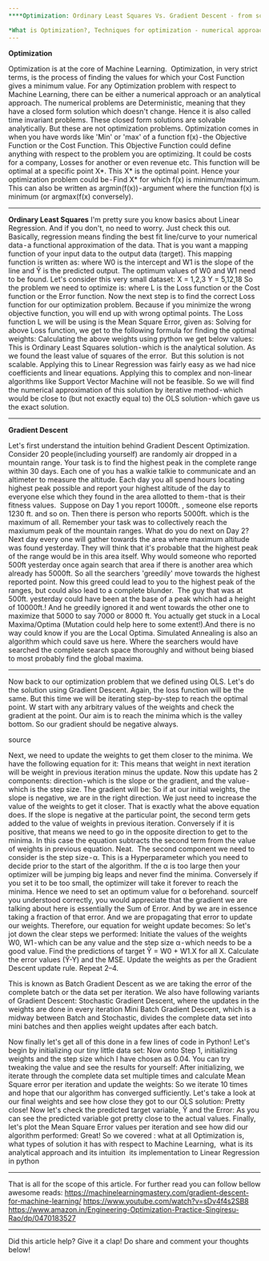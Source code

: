 ```yaml
---
****Optimization: Ordinary Least Squares Vs. Gradient Descent - from scratch****

*What is Optimization?, Techniques for optimization - numerical approach and iterative approach, and finally implementation in Python.*
---
```


**Optimization**

Optimization is at the core of Machine Learning. 
Optimization, in very strict terms, is the process of finding the values for which your Cost Function gives a minimum value. For any Optimization problem with respect to Machine Learning, there can be either a numerical approach or an analytical approach. The numerical problems are Deterministic, meaning that they have a closed form solution which doesn't change. Hence it is also called time invariant problems. These closed form solutions are  solvable analytically. But these are not optimization problems.
Optimization comes in when you have words like 'Min' or 'max' of a function f(x) - the Objective Function or the Cost Function. This Objective Function could define anything with respect to the problem you are optimizing. It could be costs for a company, Losses for another or even revenue etc.
This function will be optimal at a specific point X*. This X* is the optimal point. Hence your optimization problem could be - Find X* for which f(x) is minimum/maximum. This can also be written as argmin(f(x)) - argument where the function f(x) is minimum (or argmax(f(x) conversely).


-----------------------------------------------------------------

**Ordinary Least Squares**
I'm pretty sure you know basics about Linear Regression. And if you don't, no need to worry. Just check this out. Basically, regression means finding the best fit line/curve to your numerical data - a functional approximation of the data. That is you want a mapping function of your input data to the output data (target). This mapping function is written as:
where W0 is the intercept and W1 is the slope of the line and Ŷ is the predicted output. The optimum values of W0 and W1 need to be found. Let's consider this very small dataset:
X = 1,2,3
Y = 5,12,18
So the problem we need to optimize is:
where L is the Loss function or the Cost function or the Error function. Now the next step is to find the correct Loss function for our optimization problem. Because if you minimize the wrong objective function, you will end up with wrong optimal points. The Loss function L we will be using is the Mean Square Error, given as:
Solving for above Loss function, we get to the following formula for finding the optimal weights:
Calculating the above weights using python we get below values:
This is Ordinary Least Squares solution - which is the analytical solution. As we found the least value of squares of the error. 
But this solution is not scalable. Applying this to Linear Regression was fairly easy as we had nice coefficients and linear equations. Applying this to complex and non-linear algorithms like Support Vector Machine will not be feasible. So we will find the numerical approximation of this solution by iterative method - which would be close to (but not exactly equal to) the OLS solution - which gave us the exact solution.


-------------------------------------------------------------------------------

**Gradient Descent**

Let's first understand the intuition behind Gradient Descent Optimization. Consider 20 people(including yourself) are randomly air dropped in a mountain range. Your task is to find the highest peak in the complete range within 30 days. Each one of you has a walkie talkie to communicate and an altimeter to measure the altitude. Each day you all spend hours locating highest peak possible and report your highest altitude of the day to everyone else which they found in the area allotted to them - that is their fitness values. 
Suppose on Day 1 you report 1000ft. , someone else reports 1230 ft. and so on. Then there is person who reports 5000ft. which is the maximum of all. Remember your task was to collectively reach the maxiumum peak of the mountain ranges. What do you do next on Day 2?Next day every one will gather towards the area where maximum altitude was found yesterday. They will think that it's probable that the highest peak of the range would be in this area itself. Why would someone who reported 500ft yesterday once again search that area if there is another area which already has 5000ft. So all the searchers 'greedily' move towards the highest reported point. Now this greed could lead to you to the highest peak of the ranges, but could also lead to a complete blunder. 
The guy that was at 500ft. yesterday could have been at the base of a peak which had a height of 10000ft.! And he greedily ignored it and went towards the other one to maximize that 5000 to say 7000 or 8000 ft. You actually get stuck in a Local Maxima/Optima (Mutation could help here to some extent!).And there is no way could know if you are the Local Optima.
Simulated Annealing is also an algorithm which could save us here. Where the searchers would have searched the complete search space thoroughly and without being biased to most probably find the global maxima.


---

Now back to our optimization problem that we defined using OLS. Let's do the solution using Gradient Descent. Again, the loss function will be the same. But this time we will be iterating step-by-step to reach the optimal point. W start with any arbitrary values of the weights and check the gradient at the point. Our aim is to reach the minima which is the valley bottom. So our gradient should be negative always.

source

Next, we need to update the weights to get them closer to the minima. We have the following equation for it:
This means that weight in next iteration will be weight in previous iteration minus the update. Now this update has 2 components: direction - which is the slope or the gradient, and the value - which is the step size. The gradient will be:
So if at our initial weights, the slope is negative, we are in the right direction. We just need to increase the value of the weights to get it closer. That is exactly what the above equation does. If the slope is negative at the particular point, the second term gets added to the value of weights in previous iteration. Conversely if it is positive, that means we need to go in the opposite direction to get to the minima. In this case the equation subtracts the second term from the value of weights in previous equation. Neat. 
The second component we need to consider is the step size - α. This is a Hyperparameter which you need to decide prior to the start of the algorithm. If the α is too large then your optimizer will be jumping big leaps and never find the minima. Conversely if you set it to be too small, the optimizer will take it forever to reach the minima. Hence we need to set an optimum value for α beforehand.
sourceIf you understood correctly, you would appreciate that the gradient we are talking about here is essentially the Sum of Error. And by we are in essence taking a fraction of that error. And we are propagating that error to update our weights.
Therefore, our equation for weight update becomes:
So let's jot down the clear steps we performed:
Initiate the values of the weights W0, W1 - which can be any value and the step size α - which needs to be a good value.
Find the predictions of target Ŷ = W0 + W1.X for all X.
Calculate the error values (Ŷ-Y) and the MSE.
Update the weights as per the Gradient Descent update rule.
Repeat 2–4.

This is known as Batch Gradient Descent as we are taking the error of the complete batch or the data set per iteration. We also have following variants of Gradient Descent:
Stochastic Gradient Descent, where the updates in the weights are done in every iteration
Mini Batch Gradient Descent, which is a midway between Batch and Stochastic, divides the complete data set into mini batches and then applies weight updates after each batch.

Now finally let's get all of this done in a few lines of code in Python!
Let's begin by initializing our tiny little data set:
Now onto Step 1, initializing weights and the step size which I have chosen as 0.04. You can try tweaking the value and see the results for yourself:
After initializing, we iterate through the complete data set multiple times and calculate Mean Square error per iteration and update the weights:
So we iterate 10 times and hope that our algorithm has converged sufficiently. Let's take a look at our final weights and see how close they got to our OLS solution:
Pretty close! Now let's check the predicted target variable, Ŷ and the Error:
As you can see the predicted variable got pretty close to the actual values. Finally, let's plot the Mean Square Error values per iteration and see how did our algorithm performed:
Great! So we covered :
what at all Optimization is, 
what types of solution it has with respect to Machine Learning, 
what is its analytical approach and its intuition 
its implementation to Linear Regression in python 



---

That is all for the scope of this article. For further read you can follow bellow awesome reads:
https://machinelearningmastery.com/gradient-descent-for-machine-learning/
https://www.youtube.com/watch?v=sDv4f4s2SB8
https://www.amazon.in/Engineering-Optimization-Practice-Singiresu-Rao/dp/0470183527



---

Did this article help? Give it a clap! Do share and comment your thoughts below!
